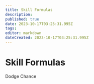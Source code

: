 ```yaml
---
title: Skill Formulas
description: 
published: true
date: 2023-10-17T03:25:31.995Z
tags: 
editor: markdown
dateCreated: 2023-10-17T03:25:31.995Z
---
```


# Skill Formulas
Dodge Chance
